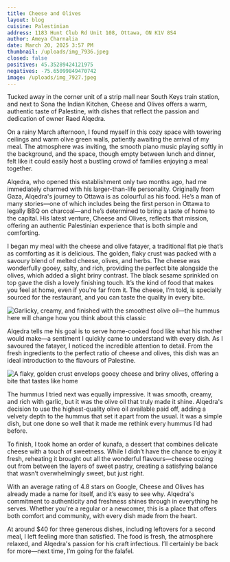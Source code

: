 ```yaml
---
title: Cheese and Olives
layout: blog
cuisine: Palestinian
address: 1183 Hunt Club Rd Unit 108, Ottawa, ON K1V 8S4
author: Ameya Charnalia
date: March 20, 2025 3:57 PM
thumbnail: /uploads/img_7936.jpeg
closed: false
positives: 45.35289424121975
negatives: -75.65099849470742
image: /uploads/img_7927.jpeg
---
```

Tucked away in the corner unit of a strip mall near South Keys train station, and next to Sona the Indian Kitchen, Cheese and Olives offers a warm, authentic taste of Palestine, with dishes that reflect the passion and dedication of owner Raed Alqedra.

On a rainy March afternoon, I found myself in this cozy space with towering ceilings and warm olive green walls, patiently awaiting the arrival of my meal. The atmosphere was inviting, the smooth piano music playing softly in the background, and the space, though empty between lunch and dinner, felt like it could easily host a bustling crowd of families enjoying a meal together.

Alqedra, who opened this establishment only two months ago, had me immediately charmed with his larger-than-life personality. Originally from Gaza, Alqedra's journey to Ottawa is as colourful as his food. He’s a man of many stories—one of which includes being the first person in Ottawa to legally BBQ on charcoal—and he’s determined to bring a taste of home to the capital. His latest venture, Cheese and Olives, reflects that mission, offering an authentic Palestinian experience that is both simple and comforting.

I began my meal with the cheese and olive fatayer, a traditional flat pie that’s as comforting as it is delicious. The golden, flaky crust was packed with a savoury blend of melted cheese, olives, and herbs. The cheese was wonderfully gooey, salty, and rich, providing the perfect bite alongside the olives, which added a slight briny contrast. The black sesame sprinkled on top gave the dish a lovely finishing touch. It’s the kind of food that makes you feel at home, even if you're far from it. The cheese, I’m told, is specially sourced for the restaurant, and you can taste the quality in every bite.

![Garlicky, creamy, and finished with the smoothest olive oil—the hummus here will change how you think about this classic](/uploads/img_7936.jpeg "Cheese and Olives hummus")

Alqedra tells me his goal is to serve home-cooked food like what his mother would make—a sentiment I quickly came to understand with every dish. As I savoured the fatayer, I noticed the incredible attention to detail. From the fresh ingredients to the perfect ratio of cheese and olives, this dish was an ideal introduction to the flavours of Palestine.

![A flaky, golden crust envelops gooey cheese and briny olives, offering a bite that tastes like home](/uploads/img_7933.jpeg "Cheese and Olives cheese and olive fatayer")

The hummus I tried next was equally impressive. It was smooth, creamy, and rich with garlic, but it was the olive oil that truly made it shine. Alqedra's decision to use the highest-quality olive oil available paid off, adding a velvety depth to the hummus that set it apart from the usual. It was a simple dish, but one done so well that it made me rethink every hummus I’d had before.

To finish, I took home an order of kunafa, a dessert that combines delicate cheese with a touch of sweetness. While I didn’t have the chance to enjoy it fresh, reheating it brought out all the wonderful flavours—cheese oozing out from between the layers of sweet pastry, creating a satisfying balance that wasn’t overwhelmingly sweet, but just right.

With an average rating of 4.8 stars on Google, Cheese and Olives has already made a name for itself, and it’s easy to see why. Alqedra's commitment to authenticity and freshness shines through in everything he serves. Whether you're a regular or a newcomer, this is a place that offers both comfort and community, with every dish made from the heart.

At around $40 for three generous dishes, including leftovers for a second meal, I left feeling more than satisfied. The food is fresh, the atmosphere relaxed, and Alqedra's passion for his craft infectious. I’ll certainly be back for more—next time, I’m going for the falafel.